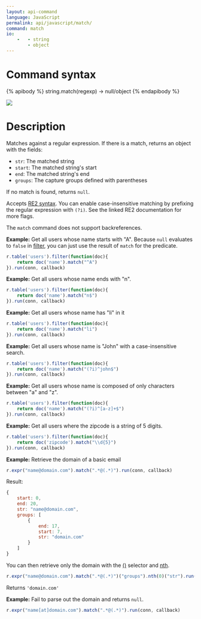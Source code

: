 ```yaml
---
layout: api-command
language: JavaScript
permalink: api/javascript/match/
command: match
io:
    -   - string
        - object
---
```


# Command syntax #

{% apibody %}
string.match(regexp) &rarr; null/object
{% endapibody %}

<img src="/assets/images/docs/api_illustrations/match.png" class="api_command_illustration" />

# Description #

Matches against a regular expression. If there is a match, returns an object with the fields:

- `str`: The matched string
- `start`: The matched string's start
- `end`: The matched string's end
- `groups`: The capture groups defined with parentheses

If no match is found, returns `null`.

<!-- break -->

Accepts [RE2 syntax][re2]. You can enable case-insensitive matching by prefixing the regular expression with `(?i)`. See the linked RE2 documentation for more flags.

[re2]: https://github.com/google/re2/wiki/Syntax

The `match` command does not support backreferences.

__Example:__ Get all users whose name starts with "A". Because `null` evaluates to `false` in
[filter](/api/javascript/filter/), you can just use the result of `match` for the predicate.


```javascript
r.table('users').filter(function(doc){
    return doc('name').match("^A")
}).run(conn, callback)
```

__Example:__ Get all users whose name ends with "n".

```javascript
r.table('users').filter(function(doc){
    return doc('name').match("n$")
}).run(conn, callback)
```
__Example:__ Get all users whose name has "li" in it

```javascript
r.table('users').filter(function(doc){
    return doc('name').match("li")
}).run(conn, callback)
```

__Example:__ Get all users whose name is "John" with a case-insensitive search.

```javascript
r.table('users').filter(function(doc){
    return doc('name').match("(?i)^john$")
}).run(conn, callback)
```

__Example:__ Get all users whose name is composed of only characters between "a" and "z".

```javascript
r.table('users').filter(function(doc){
    return doc('name').match("(?i)^[a-z]+$")
}).run(conn, callback)
```

__Example:__ Get all users where the zipcode is a string of 5 digits.

```javascript
r.table('users').filter(function(doc){
    return doc('zipcode').match("\\d{5}")
}).run(conn, callback)
```


__Example:__ Retrieve the domain of a basic email

```javascript
r.expr("name@domain.com").match(".*@(.*)").run(conn, callback)
```

Result:

```javascript
{
    start: 0,
    end: 20,
    str: "name@domain.com",
    groups: [
        {
            end: 17,
            start: 7,
            str: "domain.com"
        }
    ]
}
```

You can then retrieve only the domain with the [\(\)](/api/javascript/get_field) selector and [nth](/api/javascript/nth).

```javascript
r.expr("name@domain.com").match(".*@(.*)")("groups").nth(0)("str").run(conn, callback)
```

Returns `'domain.com'`


__Example:__ Fail to parse out the domain and returns `null`.

```javascript
r.expr("name[at]domain.com").match(".*@(.*)").run(conn, callback)
```
